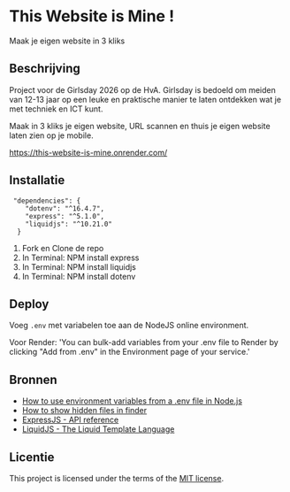 # This Website is Mine !
Maak je eigen website in 3 kliks


## Beschrijving
<!-- Bij Beschrijving staat kort beschreven wat voor project het is en wat je hebt gemaakt -->
<!-- Voeg een mooie poster visual of video toe 📸 -->
<!-- Voeg een link toe naar GitHub Pages 🌐-->
Project voor de Girlsday 2026 op de HvA. Girlsday is bedoeld om meiden van 12-13 jaar op een leuke en praktische manier te laten ontdekken wat je met techniek en ICT kunt.

Maak in 3 kliks je eigen website, URL scannen en thuis je eigen website laten zien op je mobile. 

https://this-website-is-mine.onrender.com/

## Installatie
<!-- Bij Installatie staat hoe een andere developer aan jouw repo kan werken -->

```
 "dependencies": {
    "dotenv": "^16.4.7",
    "express": "^5.1.0",
    "liquidjs": "^10.21.0"
  }
```

1. Fork en Clone de repo
2. In Terminal: NPM install express
3. In Terminal: NPM install liquidjs
4. In Terminal: NPM install dotenv


## Deploy

Voeg `.env` met variabelen toe aan de NodeJS online environment. 

Voor Render: 'You can bulk-add variables from your .env file to Render by clicking "Add from .env" in the Environment page of your service.'

## Bronnen

- [How to use environment variables from a .env file in Node.js](https://geshan.com.np/blog/2024/11/nodejs-dotenv/)
- [How to show hidden files in finder](https://discussions.apple.com/thread/251374769?sortBy=rank)
- [ExpressJS - API reference](https://expressjs.com/en/5x/api.html)
- [LiquidJS - The Liquid Template Language](https://liquidjs.com/tutorials/intro-to-liquid.html)


## Licentie

This project is licensed under the terms of the [MIT license](./LICENSE).


